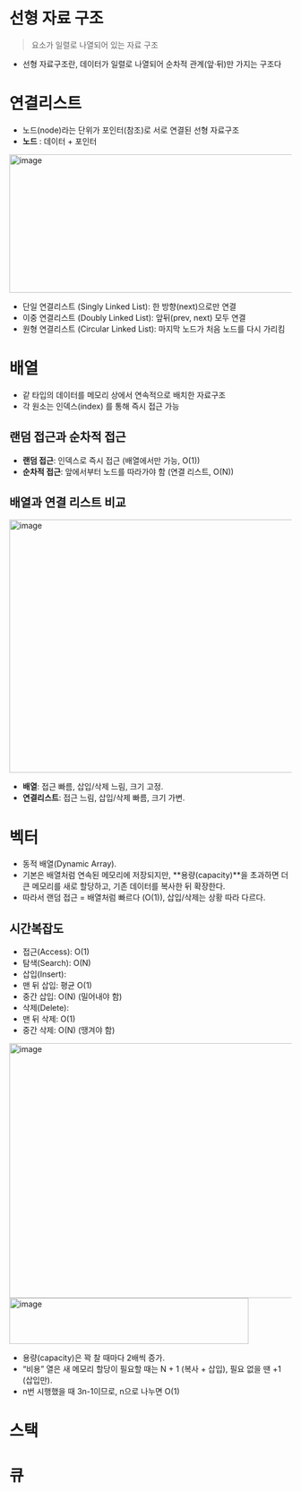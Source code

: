 # 선형 자료 구조
> 요소가 일렬로 나열되어 있는 자료 구조
- 선형 자료구조란, 데이터가 일렬로 나열되어 순차적 관계(앞·뒤)만 가지는 구조다
# 연결리스트
- 노드(node)라는 단위가 포인터(참조)로 서로 연결된 선형 자료구조
- **노드** : 데이터 + 포인터
<img width="761" height="247" alt="image" src="https://github.com/user-attachments/assets/8d3bfaab-8b4e-4a5a-9c06-3cc3e72af45e" />

- 단일 연결리스트 (Singly Linked List): 한 방향(next)으로만 연결
- 이중 연결리스트 (Doubly Linked List): 앞뒤(prev, next) 모두 연결
- 원형 연결리스트 (Circular Linked List): 마지막 노드가 처음 노드를 다시 가리킴
# 배열
- 같 타입의 데이터를 메모리 상에서 연속적으로 배치한 자료구조
- 각 원소는 인덱스(index) 를 통해 즉시 접근 가능
## 랜덤 접근과 순차적 접근
- **랜덤 접근**: 인덱스로 즉시 접근 (배열에서만 가능, O(1))
- **순차적 접근**: 앞에서부터 노드를 따라가야 함 (연결 리스트, O(N))
## 배열과 연결 리스트 비교
<img width="797" height="452" alt="image" src="https://github.com/user-attachments/assets/a8b76956-cf9f-4d8c-b9e5-81ede4230b69" />

- **배열**: 접근 빠름, 삽입/삭제 느림, 크기 고정.
- **연결리스트**: 접근 느림, 삽입/삭제 빠름, 크기 가변.
# 벡터
- 동적 배열(Dynamic Array).
- 기본은 배열처럼 연속된 메모리에 저장되지만, **용량(capacity)**을 초과하면 더 큰 메모리를 새로 할당하고, 기존 데이터를 복사한 뒤 확장한다.
- 따라서 랜덤 접근 = 배열처럼 빠르다 (O(1)), 삽입/삭제는 상황 따라 다르다.
## 시간복잡도
- 접근(Access): O(1)
- 탐색(Search): O(N)
- 삽입(Insert):
- 맨 뒤 삽입: 평균 O(1)
- 중간 삽입: O(N) (밀어내야 함)
- 삭제(Delete):
- 맨 뒤 삭제: O(1)
- 중간 삭제: O(N) (땡겨야 함)
<img width="805" height="455" alt="image" src="https://github.com/user-attachments/assets/c3ff168f-698d-4cdd-8c38-04123b37c6c1" />
<img width="427" height="82" alt="image" src="https://github.com/user-attachments/assets/f5520e9f-19e2-4728-b0ae-4ceb4e7a88b9" />

- 용량(capacity)은 꽉 찰 때마다 2배씩 증가.
- “비용” 열은 새 메모리 할당이 필요할 때는 N + 1 (복사 + 삽입), 필요 없을 땐 +1 (삽입만).
- n번 시행했을 때 3n-1이므로, n으로 나누면 O(1)

# 스택
# 큐
